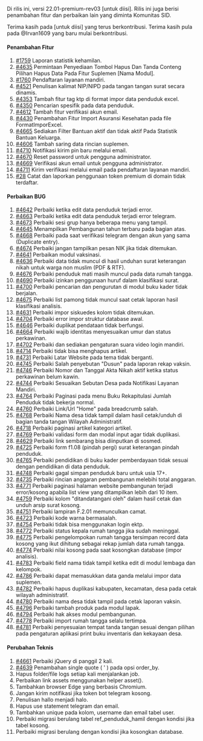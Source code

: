 Di rilis ini, versi 22.01-premium-rev03 [untuk diisi]. Rilis ini juga berisi penambahan fitur dan perbaikan lain yang diminta Komunitas SID.

Terima kasih pada [untuk diisi] yang terus berkontribusi. Terima kasih pula pada @Irvan1609 yang baru mulai berkontribusi.

#### Penambahan Fitur

1. [#1759](https://github.com/OpenSID/OpenSID/issues/1759) Laporan statistik kehamilan.
2. [#4635](https://github.com/OpenSID/OpenSID/issues/4635) Permintaan Penyediaan Tombol Hapus Dan Tanda Conteng Pilihan Hapus Data Pada Fitur Suplemen [Nama Modul].
3. [#1760](https://github.com/OpenSID/OpenSID/issues/1760) Pendaftaran layanan mandiri.
4. [#4521](https://github.com/OpenSID/OpenSID/issues/4521) Penulisan kalimat NIP/NIPD pada tangan tangan surat secara dinamis.
5. [#4353](https://github.com/OpenSID/OpenSID/issues/4353) Tambah fitur tag ktp di format impor data penduduk excel.
6. [#4350](https://github.com/OpenSID/OpenSID/issues/4350) Pencarian spesifik pada data penduduk.
7. [#4612](https://github.com/OpenSID/OpenSID/issues/4612) Tambah fitur verifikasi akun email.
8. [#4430](https://github.com/OpenSID/OpenSID/issues/4430) Penambahan Fitur Import Asuransi Kesehatan pada file FormatImporExcel.
9. [#4665](https://github.com/OpenSID/OpenSID/issues/4665) Sediakan Filter Bantuan aktif dan tidak aktif Pada Statistik Bantuan Keluarga.
10. [#4606](https://github.com/OpenSID/OpenSID/issues/4606) Tambah saring data rincian suplemen.
11. [#4710](https://github.com/OpenSID/OpenSID/issues/4710) Notifikasi kirim pin baru melalui email.
12. [#4670](https://github.com/OpenSID/OpenSID/issues/4670) Reset password untuk pengguna administrator.
13. [#4669](https://github.com/OpenSID/OpenSID/issues/4669) Verifikasi akun email untuk pengguna administrator.
14. [#4711](https://github.com/OpenSID/OpenSID/issues/4711) Kirim verifikasi melalui email pada pendaftaran layanan mandiri.
15. [#28](https://github.com/OpenSID/wiki-layanan-opendesa/issues/28) Catat dan laporkan penggunaan token premium di domain tidak terdaftar.

#### Perbaikan BUG

1. [#4642](https://github.com/OpenSID/OpenSID/issues/4642) Perbaiki ketika edit data penduduk terjadi error.
2. [#4663](https://github.com/OpenSID/OpenSID/issues/4663) Perbaiki ketika edit data penduduk terjadi error telegram.
3. [#4673](https://github.com/OpenSID/OpenSID/issues/4673) Perbaiki sesi grup hanya beberapa menu yang tampil.
4. [#4645](https://github.com/OpenSID/OpenSID/issues/4645) Menampilkan Pembangunan tahun terbaru pada bagian atas.
5. [#4668](https://github.com/OpenSID/OpenSID/issues/4668) Perbaiki pada saat verifikasi telegram dengan akun yang sama (Duplicate entry).
6. [#4674](https://github.com/OpenSID/OpenSID/issues/4674) Perbaiki jangan tampilkan pesan NIK jika tidak ditemukan.
7. [#4641](https://github.com/OpenSID/OpenSID/issues/4641) Perbaikan modul vaksinasi.
8. [#4636](https://github.com/OpenSID/OpenSID/issues/4636) Perbaiki data tidak muncul di hasil unduhan surat keterangan nikah untuk warga non muslim (PDF & RTF).
9. [#4676](https://github.com/OpenSID/OpenSID/issues/4676) Perbaiki penduduk mati masih muncul pada data rumah tangga.
10. [#4690](https://github.com/OpenSID/OpenSID/issues/4690) Perbaiki izinkan penggunaan huruf dalam klasifikasi surat.
11. [#4700](https://github.com/OpenSID/OpenSID/issues/4700) Perbaiki pencarian dan pengurutan di modul buku kader tidak berjalan.
12. [#4675](https://github.com/OpenSID/OpenSID/issues/4675) Perbaiki list pamong tidak muncul saat cetak laporan hasil klasifikasi analisis.
13. [#4631](https://github.com/OpenSID/OpenSID/issues/4631) Perbaiki impor siskuedes kolom tidak ditemukan.
14. [#4704](https://github.com/OpenSID/OpenSID/issues/4704) Perbaiki error impor struktur database awal.
15. [#4646](https://github.com/OpenSID/OpenSID/issues/4646) Perbaiki duplikat pendataan tidak berfungsi.
16. [#4664](https://github.com/OpenSID/OpenSID/issues/4664) Perbaiki wajib identitas menyesuaikan umur dan status perkawinan.
17. [#4702](https://github.com/OpenSID/OpenSID/issues/4702) Perbaiki dan sediakan pengaturan suara video login mandiri.
18. [#4714](https://github.com/OpenSID/OpenSID/issues/4714) Perbaiki tidak bisa menghapus artikel.
19. [#4731](https://github.com/OpenSID/OpenSID/issues/4731) Perbaiki Latar Website pada tema tidak berganti.
20. [#4745](https://github.com/OpenSID/OpenSID/issues/4745) Perbaiki Salah penyebutan "Dusun" pada laporan rekap vaksin.
21. [#4746](https://github.com/OpenSID/OpenSID/issues/4746) Perbaiki Nomor dan Tanggal Akta Nikah aktif ketika status perkawinan belum kawin.
22. [#4744](https://github.com/OpenSID/OpenSID/issues/4744) Perbaiki Sesuaikan Sebutan Desa pada Notifikasi Layanan Mandiri.
23. [#4764](https://github.com/OpenSID/OpenSID/issues/4764) Perbaiki Paginasi pada menu Buku Rekapitulasi Jumlah Penduduk tidak bekerja normal.
24. [#4760](https://github.com/OpenSID/OpenSID/issues/4760) Perbaiki Link/Url "Home" pada breadcrumb salah.
25. [#4768](https://github.com/OpenSID/OpenSID/issues/4768) Perbaiki Nama desa tidak tampil dalam hasil cetak/unduh di bagian tanda tangan Wilayah Administratif.
26. [#4718](https://github.com/OpenSID/OpenSID/issues/4718) Perbaiki paginasi artikel kategori artikel.
27. [#4769](https://github.com/OpenSID/OpenSID/issues/4769) Perbaiki validasi form dan modal input agar tidak duplikasi.
28. [#4629](https://github.com/OpenSID/OpenSID/issues/4629) Perbaiki link sembarang bisa diinputkan di sosmed.
29. [#4725](https://github.com/OpenSID/OpenSID/issues/4725) Perbaiki form f1.08 (pindah pergi) surat keterangan pindah penduduk.
30. [#4765](https://github.com/OpenSID/OpenSID/issues/4765) Perbaiki pendidikan di buku kader pemberdayaan tidak sesuai dengan pendidikan di data penduduk.
31. [#4748](https://github.com/OpenSID/OpenSID/issues/4748) Perbaiki gagal simpan penduduk baru untuk usia 17+.
32. [#4735](https://github.com/OpenSID/OpenSID/issues/4735) Perbaiki rincian anggaran pembangunan melebihi total anggaran.
33. [#4771](https://github.com/OpenSID/OpenSID/issues/4771) Perbaiki paginasi halaman website pembangunan terjadi error/kosong apabila list view yang ditampilkan lebih dari 10 item.
34. [#4759](https://github.com/OpenSID/OpenSID/issues/4759) Perbaiki kolom "ditandatangani oleh" dalam hasil cetak dan unduh arsip surat kosong.
35. [#4751](https://github.com/OpenSID/OpenSID/issues/4751) Perbaiki lampiran F.2.01 memunculkan camat.
36. [#4723](https://github.com/OpenSID/OpenSID/issues/4723) Perbaiki kode warna bermasalah.
37. [#4754](https://github.com/OpenSID/OpenSID/issues/4754) Perbaiki tidak bisa menggunakan login ektp.
38. [#4772](https://github.com/OpenSID/OpenSID/issues/4772) Perbaiki status kepala rumah tangga jika sudah meninggal.
39. [#4775](https://github.com/OpenSID/OpenSID/issues/4775) Perbaiki pengelompokan rumah tangga tersimpan record data kosong yang ikut dihitung sebagai rekap jumlah data rumah tangga.
40. [#4774](https://github.com/OpenSID/OpenSID/issues/4774) Perbaiki nilai kosong pada saat kosongkan database (impor analisis).
41. [#4783](https://github.com/OpenSID/OpenSID/issues/4783) Perbaiki field nama tidak tampil ketika edit di modul lembaga dan kelompok.
42. [#4786](https://github.com/OpenSID/OpenSID/issues/4786) Perbaiki dapat memasukkan data ganda melalui impor data suplemen.
43. [#4782](https://github.com/OpenSID/OpenSID/issues/4782) Perbaiki hapus duplikasi kabupaten, kecamatan, desa pada cetak wilayah administratif.
44. [#4780](https://github.com/OpenSID/OpenSID/issues/4780) Perbaiki nama desa tidak tampil pada cetak laporan vaksin.
45. [#4796](https://github.com/OpenSID/OpenSID/issues/4796) Perbaiki tambah produk pada modul lapak.
46. [#4794](https://github.com/OpenSID/OpenSID/issues/4794) Perbaiki hak akses modul pembangunan.
47. [#4778](https://github.com/OpenSID/OpenSID/issues/4778) Perbaiki import rumah tangga selalu tertimpa.
48. [#4781](https://github.com/OpenSID/OpenSID/issues/4781) Perbaiki penyesuaian tempat tanda tangan sesuai dengan pilihan pada pengaturan aplikasi print buku inventaris dan kekayaan desa.

#### Perubahan Teknis

1. [#4661](https://github.com/OpenSID/OpenSID/issues/4661) Perbaiki jQuery di panggil 2 kali.
2. [#4639](https://github.com/OpenSID/OpenSID/pull/4639) Penambahan single quote ( ' ) pada opsi order_by.
3. Hapus folder/file logs setiap kali menjalankan job.
4. Perbaikan link assets menggunakan helper asset().
5. Tambahkan browser Edge yang berbasis Chromium.
6. Jangan kirim notifikasi jika token bot telegram kosong.
7. Penulisan hallo menjadi halo.
8. Hapus use statement telegram dan email.
9. Tambahkan unique pada kolom, username dan email tabel user.
10. Perbaiki migrasi berulang tabel ref_penduduk_hamil dengan kondisi jika tabel kosong.
11. Perbaiki migrasi berulang dengan kondisi jika kosongkan database.
